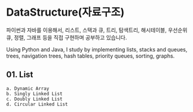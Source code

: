 # DataStructure(자료구조)
파이썬과 자바를 이용해서, 리스트, 스택과 큐, 트리, 탐색트리, 해시테이블, 우선순위 큐, 정렬, 그래프 등을 직접 구현하며 공부하고 있습니다.

Using Python and Java, I study by implementing lists, stacks and queues, trees, navigation trees, hash tables, priority queues, sorting, graphs.

## 01. List
    a. Dynamic Array
    b. Singly Linked List
    c. Doubly Linked List
    d. Circular Linked List